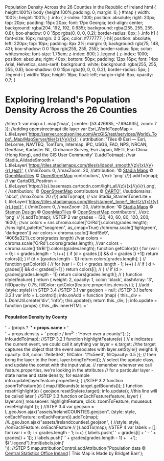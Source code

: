 Population Density Across the 26 Counties in the Republic of Ireland    html { height:100%} body {height:100%;padding: 0; margin: 0; } #map { width: 100%; height: 100%; } .info { z-index: 1000; position: absolute; right: 20px; top: 20px; padding: 15px 20px; font: 17px Georgia; text-align: center; background: rgba(204, 192, 192, 0.635); background: rgba(255, 255, 255, 0.8); box-shadow: 0 0 15px rgba(0, 0, 0, 0.2); border-radius: 8px; } .info h1 { font-size: 16px; margin: 0 0 5px; color: #777777; } h1{ position: absolute; left: 220px; top: 10px; padding: 8px 2%; margin: 0; background: rgb(75, 148, 43); box-shadow: 0 0 15px rgb(255, 255, 255); border-radius: 5px; color: whitesmoke; font-size: 1.75em; z-index: 800; } .legend { z-index: 1000; position: absolute; right: 40px; bottom: 50px; padding: 12px 16px; font: 14px Arial, Helvetica, sans-serif; background: white; background: rgba(255, 255, 255, 0.8); box-shadow: 0 0 15px rgba(0, 0, 0, 0.2); border-radius: 5px; } .legend i { width: 18px; height: 16px; float: left; margin-right: 8px; opacity: 0.7; }

# Exploring Ireland's Population Density Across the 26 Counties

//step 1: var map = L.map('map', { center: \[53.426985, -7.694935\], zoom: 7 }); //adding openstreetmapt tile layer var Esri\_WorldTopoMap = L.tileLayer('https://server.arcgisonline.com/ArcGIS/rest/services/World\_Topo\_Map/MapServer/tile/{z}/{y}/{x}', { attribution: 'Tiles &copy; Esri &mdash; Esri, DeLorme, NAVTEQ, TomTom, Intermap, iPC, USGS, FAO, NPS, NRCAN, GeoBase, Kadaster NL, Ordnance Survey, Esri Japan, METI, Esri China (Hong Kong), and the GIS User Community' }).addTo(map); //var Stadia\_AlidadeSmooth = L.tileLayer('https://tiles.stadiamaps.com/tiles/alidade\_smooth/{z}/{x}/{y}{r}.{ext}', { //minZoom: 0, //maxZoom: 20, //attribution: '&copy; <a href="https://www.stadiamaps.com/" target="\_blank">Stadia Maps</a> &copy; <a href="https://openmaptiles.org/" target="\_blank">OpenMapTiles</a> &copy; <a href="https://www.openstreetmap.org/copyright">OpenStreetMap</a> contributors', //ext: 'png' //}).addTo(map); // var CartoDB\_Positron = L.tileLayer('https://{s}.basemaps.cartocdn.com/light\_all/{z}/{x}/{y}{r}.png', { //attribution: '&copy; <a href="https://www.openstreetmap.org/copyright">OpenStreetMap</a> contributors &copy; <a href="https://carto.com/attributions">CARTO</a>', //subdomains: 'abcd', //maxZoom: 20 //}).addTo(map); // var Stadia\_StamenTonerLite = L.tileLayer('https://tiles.stadiamaps.com/tiles/stamen\_toner\_lite/{z}/{x}/{y}{r}.{ext}', { //minZoom: 0, //maxZoom: 20, //attribution: '&copy; <a href="https://www.stadiamaps.com/" target="\_blank">Stadia Maps</a> &copy; <a href="https://www.stamen.com/" target="\_blank">Stamen Design</a> &copy; <a href="https://openmaptiles.org/" target="\_blank">OpenMapTiles</a> &copy; <a href="https://www.openstreetmap.org/copyright">OpenStreetMap</a> contributors', //ext: 'png' // }).addTo(map); //STEP 2 var grades = \[20, 40, 60, 80, 100, 200, 1600\]; //var colors = sns.chroma.scale(\['OrRd'\]).colors(grades.length); //sns.light\_palette("seagreen", as\_cmap=True) //chroma.scale(\['lightgreen', 'darkgreen'\]) var colors = chroma.scale(\['#edf8e9', '#005a32'\]).colors(grades.length) //var colors = chroma.scale('OrRd').colors(grades.length); //var colors = chroma.scale(\['GrBl'\]).colors(grades.length); function getColor(d) { for (var i = 0; i < grades.length - 1; i++) { if (d > grades \[i\] && d < grades \[i +1\]) return colors\[i\]; } if (d > \[grades.length - 1\]) return colors\[grades.length\]; } // function getColor(d) { // for (var i = 0; i < grades.length - 1; i++) { // if ( d > grades\[i\] && d < grades\[i+1\] ) return colors\[i\]; // } // if (d > grades\[grades.length - 1\]) return colors\[grades.length\]; // } function style(feature) { return { weight: 2, opacity: 1, color: 'black', dashArray: '3', fillOpacity: 0.75, fillColor: getColor(feature.properties.density) }; } //add {style: style}) in STEP 3.4 //STEP 3.1 var geojson = null; //STEP 3.1 before 3.2.1 var info = L.control(); info.onAdd = function (map) { this.\_div = L.DomUtil.create('div', 'info'); this.update(); return this.\_div; }; info.update = function (props) { this.\_div.innerHTML = '<h4>Population Density by County </h4>' + (props ? '<b>' + props.name + '</b><br />' + props.density + ' people / km<sup>2</sup>' : 'Hover over a county!'); }; info.addTo(map); //STEP 3.2.1 function highlightFeature(e) { // e indicates the current event, we could call it anything var layer = e.target; //the target captures the object that the event associates with layer.setStyle({ weight: 8, opacity: 0.8, color: '#e3e3e3', fillColor: '#1c5ee3', fillOpacity: 0.5 }); // then bring the layer to the front. layer.bringToFront(); // select the update class, and update the contet with the input value. // remember whenver we call feature.properties, we're looking in the attributes // for a particular layer - state name and state density, for example info.update(layer.feature.properties); } //STEP 3.2 function zoomToFeature(e) { map.fitBounds(e.target.getBounds()); } function resetHighlight(e) { geojson.resetStyle(e.target); info.update(); //this line will be called later } //STEP 3.3 function onEachFeature(feature, layer) { layer.on({ mouseover: highlightFeature, click: zoomToFeature, mouseout: resetHighlight }); } //STEP 3.4 var geojson = L.geoJson.ajax("assets/irelandCOUNTIES.geojson", {style: style, onEachFeature: onEachFeature}).addTo(map); //L.geoJson.ajax("assets/irelandcounties!.geojson", { //style: style, //onEachFeature: onEachFeature // }).addTo(map); //STEP 4 var labels = \[\]; for (var i = 0; i < grades.length - 1; i++) { labels.push('<i style="background:' + colors\[i\] + '"></i> ' + grades\[i\] + ' - ' + grades\[i + 1\]); } labels.push('<i style="background:' + colors\[grades.length - 1\] + '"></i> ' + grades\[grades.length - 1\] + ' +'); $(".legend").html(labels.join('<br>')); //STEP 5 map.attributionControl.addAttribution('Population data &copy; <a href="https://data.cso.ie/table/F1013">Central Statistics Office Ireland</a> | This Map is Made by Bridget Barr');
